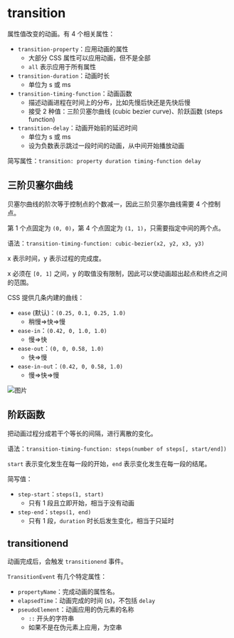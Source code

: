 # transition

属性值改变的动画。有 4 个相关属性：

- `transition-property`：应用动画的属性
  - 大部分 CSS 属性可以应用动画，但不是全部
  - `all` 表示应用于所有属性
- `transition-duration`：动画时长
  - 单位为 s 或 ms
- `transition-timing-function`：动画函数
  - 描述动画进程在时间上的分布，比如先慢后快还是先快后慢
  - 接受 2 种值：三阶贝塞尔曲线 (cubic bezier curve)、阶跃函数 (steps function)
- `transition-delay`：动画开始前的延迟时间
  - 单位为 s 或 ms
  - 设为负数表示跳过一段时间的动画，从中间开始播放动画

简写属性：`transition: property duration timing-function delay`

## 三阶贝塞尔曲线 

贝塞尔曲线的阶次等于控制点的个数减一，因此三阶贝塞尔曲线需要 4 个控制点。

第 1 个点固定为 `(0, 0)`，第 4 个点固定为 `(1, 1)`，只需要指定中间的两个点。

语法：`transition-timing-function: cubic-bezier(x2, y2, x3, y3)`

x 表示时间，y 表示过程的完成度。

x 必须在 `[0, 1]` 之间，y 的取值没有限制，因此可以使动画超出起点和终点之间的范围。

CSS 提供几条内建的曲线：

- `ease` (默认)：`(0.25, 0.1, 0.25, 1.0)`
  - 稍慢=>快=>慢
- `ease-in`：`(0.42, 0, 1.0, 1.0)`
  - 慢=>快
- `ease-out`：`(0, 0, 0.58, 1.0)`
  - 快=>慢
- `ease-in-out`：`(0.42, 0, 0.58, 1.0)`
  - 慢=>快=>慢

![图片](https://s2.loli.net/2022/07/19/4SJNUPiTwGzAY5K.png)

## 阶跃函数 

把动画过程分成若干个等长的间隔，进行离散的变化。

语法：`transition-timing-function: steps(number of steps[, start/end])`

`start` 表示变化发生在每一段的开始，`end` 表示变化发生在每一段的结尾。

简写值：

- `step-start`：`steps(1, start)`
  - 只有 1 段且立即开始，相当于没有动画
- `step-end`：`steps(1, end)`
  - 只有 1 段，`duration` 时长后发生变化，相当于只延时

## transitionend

动画完成后，会触发 `transitionend` 事件。

`TransitionEvent` 有几个特定属性：

- `propertyName`：完成动画的属性名。
- `elapsedTime`：动画完成的时间 (s)，不包括 `delay`
- `pseudoElement`：动画应用的伪元素的名称
  - `::` 开头的字符串
  - 如果不是在伪元素上应用，为空串
